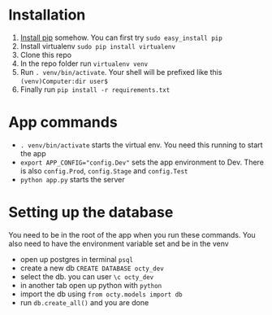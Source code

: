 # Installation

1. [Install pip](https://pip.pypa.io/en/latest/installing.html) somehow. You can first try `sudo easy_install pip`
2. Install virtualenv `sudo pip install virtualenv`
3. Clone this repo
4. In the repo folder run `virtualenv venv`
5. Run `. venv/bin/activate`. Your shell will be prefixed like this `(venv)Computer:dir user$`
6. Finally run `pip install -r requirements.txt`

# App commands

- `. venv/bin/activate` starts the virtual env. You need this running to start the app
- `export APP_CONFIG="config.Dev"` sets the app environment to Dev. There is also `config.Prod`, `config.Stage` and `config.Test`
- `python app.py` starts the server

# Setting up the database

You need to be in the root of the app when you run these commands. You also need to have the environment variable set and be in the venv

- open up postgres in terminal `psql`
- create a new db `CREATE DATABASE octy_dev`
- select the db. you can user `\c octy_dev`
- in another tab open up python with `python`
- import the db using `from octy.models import db`
- run `db.create_all()` and you are done